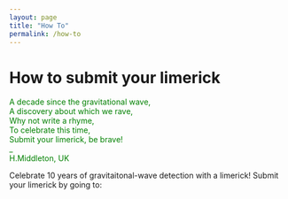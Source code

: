 ```yaml
---
layout: page
title: "How To"
permalink: /how-to
---
```


# How to submit your limerick

<p style="color:green">A decade since the gravitational wave,<br>
A discovery about which we rave,<br> 
Why not write a rhyme,<br>
To celebrate this time,<br>
Submit your limerick, be brave!<br>
_ <br>
H.Middleton, UK <br>
</p>

Celebrate 10 years of gravitaitonal-wave detection with a limerick! Submit your limerick by going to: 
